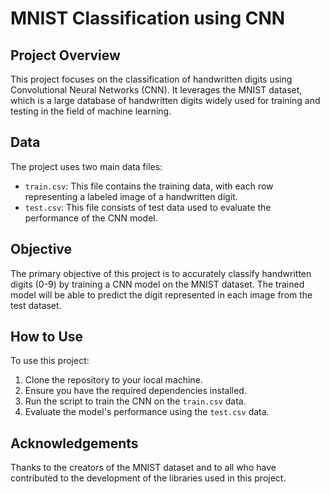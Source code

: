 # MNIST Classification using CNN

## Project Overview

This project focuses on the classification of handwritten digits using Convolutional Neural Networks (CNN). It leverages the MNIST dataset, which is a large database of handwritten digits widely used for training and testing in the field of machine learning.

## Data

The project uses two main data files:
- `train.csv`: This file contains the training data, with each row representing a labeled image of a handwritten digit.
- `test.csv`: This file consists of test data used to evaluate the performance of the CNN model.

## Objective

The primary objective of this project is to accurately classify handwritten digits (0-9) by training a CNN model on the MNIST dataset. The trained model will be able to predict the digit represented in each image from the test dataset.

## How to Use

To use this project:
1. Clone the repository to your local machine.
2. Ensure you have the required dependencies installed.
3. Run the script to train the CNN on the `train.csv` data.
4. Evaluate the model's performance using the `test.csv` data.


## Acknowledgements

Thanks to the creators of the MNIST dataset and to all who have contributed to the development of the libraries used in this project.
